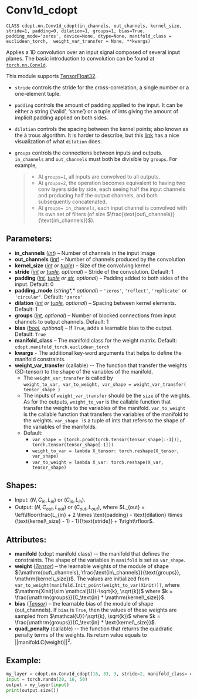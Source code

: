 # Conv1d_cdopt

`CLASS cdopt.nn.Conv1d_cdopt(in_channels, out_channels, kernel_size, stride=1, padding=0, dilation=1, groups=1, bias=True, padding_mode='zeros', device=None, dtype=None, manifold_class = euclidean_torch,  weight_var_transfer = None, **kwargs)`

Applies a 1D convolution over an input signal composed of several input planes. The basic introduction to convolution can be found at [`torch.nn.Conv1d`](https://pytorch.org/docs/stable/generated/torch.nn.Conv1d.html#torch.nn.Conv1d). 

This module supports [TensorFloat32](https://pytorch.org/docs/stable/notes/cuda.html#tf32-on-ampere).

- `stride` controls the stride for the cross-correlation, a single number or a one-element tuple.

- `padding` controls the amount of padding applied to the input. It can be either a string {‘valid’, ‘same’} or a tuple of ints giving the amount of implicit padding applied on both sides.

- `dilation` controls the spacing between the kernel points; also known as the à trous algorithm. It is harder to describe, but this [link](https://github.com/vdumoulin/conv_arithmetic/blob/master/README.md) has a nice visualization of what `dilation` does.

- `groups` controls the connections between inputs and outputs. `in_channels` and `out_channels` must both be divisible by `groups`. For example,

  > - At `groups=1`, all inputs are convolved to all outputs.
  > - At `groups=2`, the operation becomes equivalent to having two conv layers side by side, each seeing half the input channels and producing half the output channels, and both subsequently concatenated.
  > - At `groups= in_channels`, each input channel is convolved with its own set of filters (of size $\frac{\text{out\_channels}}{\text{in\_channels}}$).





## Parameters:

- **in_channels** ([*int*](https://docs.python.org/3/library/functions.html#int)) – Number of channels in the input image
- **out_channels** ([*int*](https://docs.python.org/3/library/functions.html#int)) – Number of channels produced by the convolution
- **kernel_size** ([*int*](https://docs.python.org/3/library/functions.html#int) *or* [*tuple*](https://docs.python.org/3/library/stdtypes.html#tuple)) – Size of the convolving kernel
- **stride** ([*int*](https://docs.python.org/3/library/functions.html#int) *or* [*tuple*](https://docs.python.org/3/library/stdtypes.html#tuple)*,* *optional*) – Stride of the convolution. Default: 1
- **padding** ([*int*](https://docs.python.org/3/library/functions.html#int)*,* [*tuple*](https://docs.python.org/3/library/stdtypes.html#tuple) *or* [*str*](https://docs.python.org/3/library/stdtypes.html#str)*,* *optional*) – Padding added to both sides of the input. Default: 0
- **padding_mode** (*string**,* *optional*) – `'zeros'`, `'reflect'`, `'replicate'` or `'circular'`. Default: `'zeros'`
- **dilation** ([*int*](https://docs.python.org/3/library/functions.html#int) *or* [*tuple*](https://docs.python.org/3/library/stdtypes.html#tuple)*,* *optional*) – Spacing between kernel elements. Default: 1
- **groups** ([*int*](https://docs.python.org/3/library/functions.html#int)*,* *optional*) – Number of blocked connections from input channels to output channels. Default: 1
- **bias** ([*bool*](https://docs.python.org/3/library/functions.html#bool)*,* *optional*) – If `True`, adds a learnable bias to the output. Default: `True`
- **manifold_class** – The manifold class for the weight matrix. Default: `cdopt.manifold_torch.euclidean_torch`
- **kwargs** - The additional key-word arguments that helps to define the manifold constraints. 
- **weight_var_transfer** (callable) -- The function that transfer the weights (3D-tensor) to the shape of the variables of the manifold.   
  - The `weight_var_transfer` is called by  
    `weight_to_var, var_to_weight, var_shape = weight_var_transfer( tensor_shape )`
  - The inputs of `weight_var_transfer` should be the `size` of the weights. As for the outputs, `weight_to_var` is the callable function that transfer the weights to the variables of the manifold. `var_to_weight` is the callable function that transfers the variables of the manifold to the weights. `var_shape ` is a tuple of ints that refers to the shape of the variables of the manifolds. 
  - Default: 
    - `var_shape = (torch.prod(torch.tensor(tensor_shape[:-1])), torch.tensor(tensor_shape[-1]))`
    - `weight_to_var = lambda X_tensor: torch.reshape(X_tensor, var_shape)`
    - `var_to_weight = lambda X_var: torch.reshape(X_var, tensor_shape)`



## Shapes:

- Input: $(N, C_{in}, L_{in})$ or $(C_{in}, L_{in})$.
- Output: $(N, C_{out}, L_{out})$ or $(C_{out}, L_{out})$, where $L_{out} = \left\lfloor\frac{L_{in} + 2 \times \text{padding} - \text{dilation} \times (\text{kernel\_size} - 1) - 1}{\text{stride}} + 1\right\rfloor$.



## Attributes:

- **manifold** (cdopt manifold class) -- the manifold that defines the constraints.  The shape of the variables in `manifold` is set as `var_shape`. 
- **weight** ([*Tensor*](https://pytorch.org/docs/stable/tensors.html#torch.Tensor)) – the learnable weights of the module of shape $(\mathrm{out\_channels}, \frac{\text{in\_channels}}{\text{groups}}, \mathrm{kernel\_size})$.  The values are initialized from `var_to_weight(manifold.Init_point(weight_to_var(Xinit)))`, where $\mathrm{Xinit}\sim \mathcal{U}(-\sqrt{k}, \sqrt{k})$ where $k = \frac{\mathrm{groups}}{C_\text{in} * \mathrm{kernel\_size}}$.
- **bias** ([*Tensor*](https://pytorch.org/docs/stable/tensors.html#torch.Tensor)) – the learnable bias of the module of shape (out_channels). If `bias` is `True`, then the values of these weights are sampled from $\mathcal{U}(-\sqrt{k}, \sqrt{k})$ where $k = \frac{\mathrm{groups}}{C_\text{in} * \text{kernel\_size}}$.
- **quad_penalty** (callable) -- the function that returns the quadratic penalty terms of the weights. Its return value equals to $||\mathrm{manifold.C}(\mathrm{weight})||^2$. 



## Example:

```python
my_layer = cdopt.nn.Conv1d_cdopt(16, 33, 3, stride=2, manifold_class= cdopt.manifold_torch.stiefel_torch)
input = torch.randn(20, 16, 50)
output = my_layer(input)
print(output.size())
```

